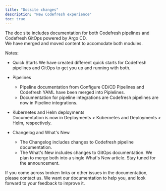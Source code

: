 ```yaml
---
title: "Docsite changes"
description: "New Codefresh experience"
toc: true
---
```


The doc site includes documentation for both Codefresh pipelines and Codefresh GitOps powered by Argo CD.  
We have merged and moved content to accomodate both modules.  

 
Notes:
* Quick Starts
  We have created different quick starts for Codefresh pipelines and GitOps to get you up and running with both. 

* Pipelines  
    * Pipeline documentation from Configure CD/CD Pipelines and Codefresh YAML have been merged into Piplelines.
    * Documentation for pipeline integrations are  Codefresh pipelines are now in Pipeline integrations.

* Kubernetes and Helm deployments  
  Documentation is now in Deployments > Kubernetes and Deployments > Helm, respectively.

* Changelog and What's New  
    * The Changelog includes changes to Codefresh pipeline documentation.
    * The What's New includes changes to GitOps documentation.
  We plan to merge both into a single What's New article. Stay tuned for the announcement.

If you come across broken links or other issues in the documentation, please contact us.
We want our documentation to help you, and look forward to your feedback to improve it.

